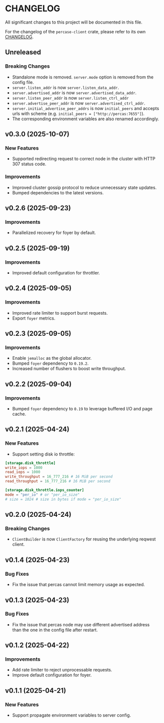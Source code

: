 # CHANGELOG

All significant changes to this project will be documented in this file.

For the changelog of the `percase-client` crate, please refer to its own [CHANGELOG](client/CHANGELOG.md).

## Unreleased

### Breaking Changes

* Standalone mode is removed. `server.mode` option is removed from the config file.
* `server.listen_addr` is now `server.listen_data_addr`.
* `server.advertised_addr` is now `server.advertised_data_addr`.
* `server.listen_peer_addr` is now `server.listen_ctrl_addr`
* `server.advertise_peer_addr` is now `server.advertised_ctrl_addr`.
* `server.initial_advertise_peer_addrs` is now `initial_peers` and accepts urls with scheme (e.g. `initial_peers = ["http://percas:7655"]`).
* The corresponding environment variables are also renamed accordingly.

## v0.3.0 (2025-10-07)

### New Features

* Supported redirecting request to correct node in the cluster with HTTP 307 status code.

### Improvements

* Improved cluster gossip protocol to reduce unnecessary state updates.
* Bumped dependencies to the latest versions.

## v0.2.6 (2025-09-23)

### Improvements

* Parallelized recovery for foyer by default.

## v0.2.5 (2025-09-19)

### Improvements

* Improved default configuration for throttler.

## v0.2.4 (2025-09-05)

### Improvements

* Improved rate limiter to support burst requests.
* Export `foyer` metrics.

## v0.2.3 (2025-09-05)

### Improvements

* Enable `jemalloc` as the global allocator.
* Bumped `foyer` dependency to `0.19.2`.
* Increased number of flushers to boost write throughput.

## v0.2.2 (2025-09-04)

### Improvements

* Bumped `foyer` dependency to `0.19` to leverage buffered I/O and page cache.

## v0.2.1 (2025-04-24)

### New Features

* Support setting disk io throttle:

```toml
[storage.disk_throttle]
write_iops = 1000
read_iops = 1000
write_throughput = 16_777_216 # 16 MiB per second
read_throughput = 16_777_216 # 16 MiB per second

[storage.disk_throttle.iops_counter]
mode = "per_io" # or "per_io_size"
# size = 1024 # size in bytes if mode = "per_io_size"
```

## v0.2.0 (2025-04-24)

### Breaking Changes

* `ClientBuilder` is now `ClientFactory` for reusing the underlying reqwest client.

## v0.1.4 (2025-04-23)

### Bug Fixes

* Fix the issue that percas cannot limit memory usage as expected.

## v0.1.3 (2025-04-23)

### Bug Fixes

* Fix the issue that percas node may use different advertised address than the one in the config file after restart.

## v0.1.2 (2025-04-22)

### Improvements

* Add rate limiter to reject unprocessable requests.
* Improve default configuration for foyer.

## v0.1.1 (2025-04-21)

### New Features

* Support propagate environment variables to server config.
